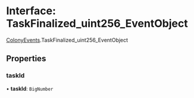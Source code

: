 # Interface: TaskFinalized\_uint256\_EventObject

[ColonyEvents](../modules/ColonyEvents.md).TaskFinalized_uint256_EventObject

## Properties

### taskId

• **taskId**: `BigNumber`
